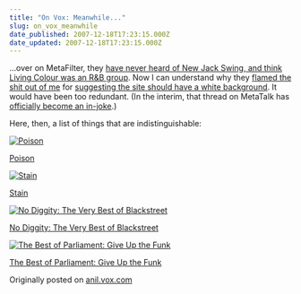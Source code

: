 ```yaml
---
title: "On Vox: Meanwhile..."
slug: on_vox_meanwhile
date_published: 2007-12-18T17:23:15.000Z
date_updated: 2007-12-18T17:23:15.000Z
---
```


…over on MetaFilter, they [have never heard of New Jack Swing, and think Living Colour was an R&B group](http://ask.metafilter.com/78930/Name-this-band-and-song). Now I can understand why they [flamed the shit out of me](http://www.dashes.com/anil/2007/03/do-you-want-lin-1.html) for [suggesting the site should have a white background](http://metatalk.metafilter.com/13786/The-Green-Should-Be-White). It would have been too redundant. (In the interim, that thread on MetaTalk has [officially become an in-joke](http://mssv.net/wiki/index.php/In_Jokes).)

Here, then, a list of things that are indistinguishable:

[![Poison](http://a5.vox.com/6a00b8ea067a51dece00e398c9874d0004-120pi "Poison")](http://anil.vox.com/library/audio/6a00b8ea067a51dece00e398c9874d0004.html)

[Poison](http://anil.vox.com/library/audio/6a00b8ea067a51dece00e398c9874d0004.html "Poison")

[![Stain](http://a4.vox.com/6a00b8ea067a51dece00e398c987540004-120pi "Stain")](http://anil.vox.com/library/audio/6a00b8ea067a51dece00e398c987540004.html)

[Stain](http://anil.vox.com/library/audio/6a00b8ea067a51dece00e398c987540004.html "Stain")

[![No Diggity: The Very Best of Blackstreet](http://a0.vox.com/6a00b8ea067a51dece00e398c979e80002-120pi "No Diggity: The Very Best of Blackstreet")](http://anil.vox.com/library/audio/6a00b8ea067a51dece00e398c979e80002.html)

[No Diggity: The Very Best of Blackstreet](http://anil.vox.com/library/audio/6a00b8ea067a51dece00e398c979e80002.html "No Diggity: The Very Best of Blackstreet")

[![The Best of Parliament: Give Up the Funk](http://a7.vox.com/6a00b8ea067a51dece00e398c994870003-120pi "The Best of Parliament: Give Up the Funk")](http://anil.vox.com/library/audio/6a00b8ea067a51dece00e398c994870003.html)

[The Best of Parliament: Give Up the Funk](http://anil.vox.com/library/audio/6a00b8ea067a51dece00e398c994870003.html "The Best of Parliament: Give Up the Funk")

Originally posted on [anil.vox.com](http://anil.vox.com/library/post/meanwhile.html)
